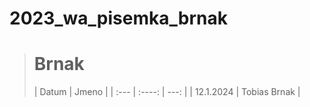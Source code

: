 # 2023_wa_pisemka_brnak
> # Brnak 
> | Datum      | Jmeno |
> | :---        |    :----:   |          ---: |
> | 12.1.2024      | Tobias Brnak | 

